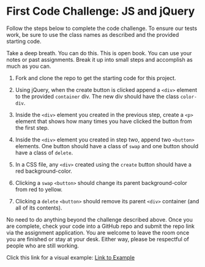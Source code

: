 # First Code Challenge: JS and jQuery

Follow the steps below to complete the code challenge. To ensure our tests work, be sure to use the class names as described and the provided starting code.

Take a deep breath. You can do this. This is open book. You can use your notes or past assignments. Break it up into small steps and accomplish as much as you can.

1. Fork and clone the repo to get the starting code for this project. 

2. Using jQuery, when the create button is clicked append a `<div>` element to the provided `container` div. The new div should have the class `color-div`.

3. Inside the `<div>` element you created in the previous step, create a `<p>` element that shows how many times you have clicked the button from the first step.

4. Inside the `<div>` element you created in step two, append two `<button>` elements. One button should have a class of `swap` and one button should have a class of `delete`.

5. In a CSS file, any `<div>` created using the `create` button should have a red background-color.

6. Clicking a `swap` `<button>` should change its parent background-color from red to yellow.

7. Clicking a `delete` `<button>` should remove its parent `<div>` container (and all of its contents).

No need to do anything beyond the challenge described above. Once you are complete, check your code into a GitHub repo and submit the repo link via the assignment application. You are welcome to leave the room once you are finished or stay at your desk. Either way, please be respectful of people who are still working.

Click this link for a visual example: 
[Link to Example](https://media.giphy.com/media/3ohzdZKPnR7PFXbzsQ/source.gif)
